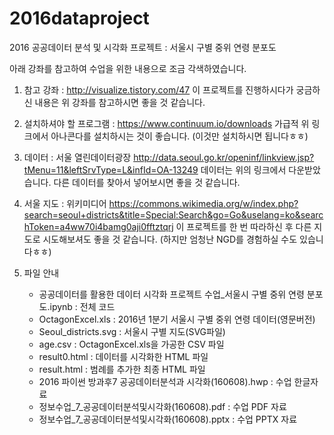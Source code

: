 # 2016dataproject
2016 공공데이터 분석 및 시각화 프로젝트 : 서울시 구별 중위 연령 분포도

아래 강좌를 참고하여 수업을 위한 내용으로 조금 각색하였습니다.

1. 참고 강좌 : http://visualize.tistory.com/47
이 프로젝트를 진행하시다가 궁금하신 내용은 위 강좌를 참고하시면 좋을 것 같습니다.

2. 설치하셔야 할 프로그램 : https://www.continuum.io/downloads
가급적 위 링크에서 아나콘다를 설치하시는 것이 좋습니다.
(이것만 설치하시면 됩니다ㅎㅎ)

3. 데이터 : 서울 열린데이터광장 http://data.seoul.go.kr/openinf/linkview.jsp?tMenu=11&leftSrvType=L&infId=OA-13249
데이터는 위의 링크에서 다운받았습니다. 다른 데이터를 찾아서 넣어보시면 좋을 것 같습니다.

4. 서울 지도 : 위키미디어 https://commons.wikimedia.org/w/index.php?search=seoul+districts&title=Special:Search&go=Go&uselang=ko&searchToken=a4ww70i4bamg0aji0fftztqrj
이 프로젝트를 한 번 따라하신 후 다른 지도로 시도해보셔도 좋을 것 같습니다.
(하지만 엄청난 NGD를 경험하실 수도 있습니다ㅎㅎ)

5. 파일 안내
   - 공공데이터를 활용한 데이터 시각화 프로젝트 수업_서울시 구별 중위 연령 분포도.ipynb : 전체 코드
   - OctagonExcel.xls : 2016년 1분기 서울시 구별 중위 연령 데이터(영문버전)
   - Seoul_districts.svg : 서울시 구별 지도(SVG파일)
   - age.csv : OctagonExcel.xls을 가공한 CSV 파일
   - result0.html : 데이터를 시각화한 HTML 파일
   - result.html : 범례를 추가한 최종 HTML 파일
   - 2016 파이썬 방과후7 공공데이터분석과 시각화(160608).hwp : 수업 한글자료
   - 정보수업_7_공공데이터분석및시각화(160608).pdf : 수업 PDF 자료
   - 정보수업_7_공공데이터분석및시각화(160608).pptx : 수업 PPTX 자료
